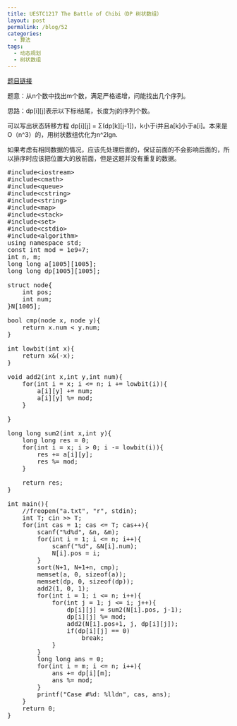 ```yaml
---
title: UESTC1217 The Battle of Chibi（DP 树状数组）
layout: post
permalink: /blog/52
categories:
  - 算法
tags:
  - 动态规划
  - 树状数组
---
```

<a href="http://acm.uestc.edu.cn/#/problem/show/1217" target="_blank">题目链接</a>

题意：从n个数中找出m个数，满足严格递增，问能找出几个序列。

思路：dp\[i\]\[j\]表示以下标i结尾，长度为j的序列个数。
  
可以写出状态转移方程 dp\[i\]\[j\] = Σ(dp\[k\]\[j-1\])，k小于i并且a[k]小于a[i]。本来是O（n^3）的，用树状数组优化为n^2lgn.
  
如果考虑有相同数据的情况，应该先处理后面的，保证前面的不会影响后面的，所以排序时应该把位置大的放前面，但是这题并没有重复的数据。

<pre class="brush: cpp; title: ; notranslate" title="">#include&lt;iostream&gt;
#include&lt;cmath&gt;
#include&lt;queue&gt;
#include&lt;cstring&gt;
#include&lt;string&gt;
#include&lt;map&gt;
#include&lt;stack&gt;
#include&lt;set&gt;
#include&lt;cstdio&gt;
#include&lt;algorithm&gt;
using namespace std;
const int mod = 1e9+7;
int n, m;
long long a[1005][1005];
long long dp[1005][1005]; 

struct node{
    int pos;
    int num;
}N[1005];

bool cmp(node x, node y){
    return x.num &lt; y.num;
}

int lowbit(int x){
    return x&(-x);
}

void add2(int x,int y,int num){
    for(int i = x; i &lt;= n; i += lowbit(i)){
        a[i][y] += num;
        a[i][y] %= mod;
    }

}

long long sum2(int x,int y){
    long long res = 0;
    for(int i = x; i &gt; 0; i -= lowbit(i)){
        res += a[i][y];
        res %= mod;
    }

    return res;
}

int main(){
    //freopen("a.txt", "r", stdin);
    int T; cin &gt;&gt; T;
    for(int cas = 1; cas &lt;= T; cas++){
        scanf("%d%d", &n, &m);
        for(int i = 1; i &lt;= n; i++){
            scanf("%d", &N[i].num);
            N[i].pos = i;
        }
        sort(N+1, N+1+n, cmp);
        memset(a, 0, sizeof(a));
        memset(dp, 0, sizeof(dp));
        add2(1, 0, 1);
        for(int i = 1; i &lt;= n; i++){
            for(int j = 1; j &lt;= i; j++){
                dp[i][j] = sum2(N[i].pos, j-1);
                dp[i][j] %= mod;
                add2(N[i].pos+1, j, dp[i][j]);
                if(dp[i][j] == 0)
                    break;
            }
        }
        long long ans = 0;
        for(int i = m; i &lt;= n; i++){
            ans += dp[i][m];
            ans %= mod;
        }
        printf("Case #%d: %lldn", cas, ans);
    }
    return 0;
}
</pre>